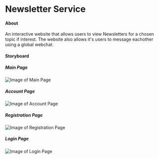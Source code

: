 # Newsletter Service

#### About
An interactive website that allows users to view Newsletters for a chosen topic if interest. The website also allows it's users to message eachother using a global webchat.

#### Storyboard
##### Main Page
![Image of Main Page](https://imgur.com/Vbc5Ai9.png)
##### Account Page
![Image of Account Page](https://imgur.com/LEWDRc7.png)
##### Registration Page
![Image of Registration Page](https://imgur.com/1i4TvKi.png)
##### Login Page
![Image of Login Page](https://imgur.com/juD7Lwh.png)
